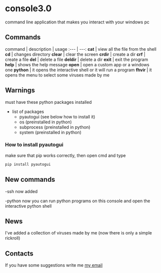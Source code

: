 # console3.0

command line application that makes you interact with your windows pc

## Commands

command | description | usage
:--- | ---:
__cat__ | view all the file from the shell
__cd__ | changes directory
__clear__ | clear the screen
__crdir__ | create a dir
__crf__ | create a file
__del__ | delete a file
__deldir__ | delete a dir
__exit__ | exit the program
__help__ | shows the help message
__open__ | open a custom app or a windows one
__python__ | it opens the interactive shell or it will run a program
__fhvir__ | it opens the menu to select some viruses made by me

## Warnings
must have these python packages installed

* list of packages
  * pyautogui (see below how to install it)
  * os (preinstalled in python)
  * subprocess (preinstalled in python)
  * system (preinstalled in python)

### How to install pyautogui
make sure that pip works correctly, then open cmd and type

```bash
pip install pyautogui
```

## New commands
-ssh now added

-python now you can run python programs on this console and open the interactive python shell

## News
I've added a collection of viruses made by me (now there is only a simple rickroll)

## Contacts
If you have some suggestions write me
[my email](mailto:kekkopdev@gmail.com)
